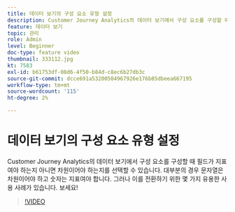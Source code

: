 ```yaml
---
title: 데이터 보기의 구성 요소 유형 설정
description: Customer Journey Analytics의 데이터 보기에서 구성 요소를 구성할 때 필드가 지표여야 하는지 아니면 차원이어야 하는지를 선택할 수 있습니다. 대부분의 경우 문자열은 차원이어야 하고 숫자는 지표여야 합니다. 그러나 이를 전환하기 위한 몇 가지 유용한 사용 사례가 있습니다. 보세요!
feature: 데이터 보기
topic: 관리
role: Admin
level: Beginner
doc-type: feature video
thumbnail: 333112.jpg
kt: 7583
exl-id: b61753df-08d6-4f50-b84d-c8ec6b27db3c
source-git-commit: dcce691a53200504967926e176b85dbeea667195
workflow-type: tm+mt
source-wordcount: '115'
ht-degree: 2%

---
```


# 데이터 보기의 구성 요소 유형 설정

Customer Journey Analytics의 데이터 보기에서 구성 요소를 구성할 때 필드가 지표여야 하는지 아니면 차원이어야 하는지를 선택할 수 있습니다. 대부분의 경우 문자열은 차원이어야 하고 숫자는 지표여야 합니다. 그러나 이를 전환하기 위한 몇 가지 유용한 사용 사례가 있습니다. 보세요!

>[!VIDEO](https://video.tv.adobe.com/v/333112/?quality=12&learn=on)
